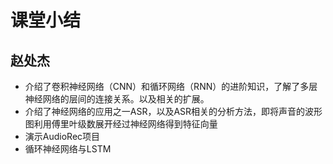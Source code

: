 # 课堂小结

## 赵处杰

* 介绍了卷积神经网络（CNN）和循环网络（RNN）的进阶知识，了解了多层神经网络的层间的连接关系。以及相关的扩展。
* 介绍了神经网络的应用之一ASR，以及ASR相关的分析方法，即将声音的波形图利用傅里叶级数展开经过神经网络得到特征向量
* 演示AudioRec项目
* 循环神经网络与LSTM